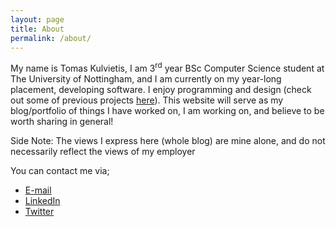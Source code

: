 ```yaml
---
layout: page
title: About
permalink: /about/
---
```


My name is Tomas Kulvietis, I am 3<sup>rd</sup> year BSc Computer Science student at The University of Nottingham, and I am currently on my year-long placement, developing software. I enjoy programming and design (check out some of previous projects [here](/projects/)). This website will serve as my blog/portfolio of things I have worked on, I am working on, and believe to be worth sharing in general!

Side Note: The views I express here (whole blog) are mine alone, and do not necessarily reflect the views of my employer

You can contact me via;

- [E-mail](mailto:gitcontact.tomas@gmail.com)
- [LinkedIn](https://www.linkedin.com/in/tomas-kulvietis/)
- [Twitter](https://twitter.com/tomas__tweets)

